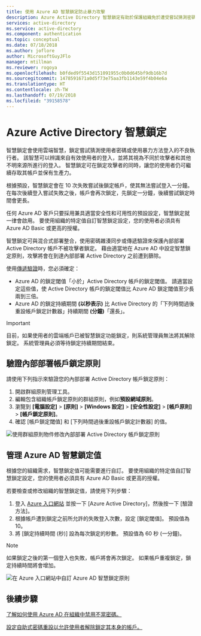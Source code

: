 ```yaml
---
title: 使用 Azure AD 智慧鎖定防止暴力攻擊
description: Azure Active Directory 智慧鎖定有助於保護組織免於遭受嘗試猜測密碼的暴力攻擊
services: active-directory
ms.service: active-directory
ms.component: authentication
ms.topic: conceptual
ms.date: 07/18/2018
ms.author: joflore
author: MicrosoftGuyJFlo
manager: mtillman
ms.reviewer: rogoya
ms.openlocfilehash: b0fded9f5543d151091955c0b0d645bf9db16b7d
ms.sourcegitcommit: 1478591671a0d5f73e75aa3fb1143e59f4b04e6a
ms.translationtype: HT
ms.contentlocale: zh-TW
ms.lasthandoff: 07/19/2018
ms.locfileid: "39158578"
---
```

# <a name="azure-active-directory-smart-lockout"></a>Azure Active Directory 智慧鎖定

智慧鎖定會使用雲端智慧，鎖定嘗試猜測使用者密碼或使用暴力方法登入的不良執行者。 該智慧可以辨識來自有效使用者的登入，並將其視為不同於攻擊者和其他不明來源所進行的登入。 智慧鎖定可在鎖定攻擊者的同時，讓您的使用者仍可繼續存取其帳戶並保有生產力。

根據預設，智慧鎖定會在 10 次失敗嘗試後鎖定帳戶，使其無法嘗試登入一分鐘。 在每次後續登入嘗試失敗之後，帳戶會再次鎖定，先鎖定一分鐘，後續嘗試鎖定時間會更長。

任何 Azure AD 客戶只要採用兼具適當安全性和可用性的預設設定，智慧鎖定就一律會啟用。 要使用組織的特定值自訂智慧鎖定設定，您的使用者必須具有 Azure AD Basic 或更高的授權。

智慧鎖定可與混合式部署整合，使用密碼雜湊同步或傳遞驗證來保護內部部署 Active Directory 帳戶不被攻擊者鎖定。 藉由適當地在 Azure AD 中設定智慧鎖定原則，攻擊將會在到達內部部署 Active Directory 之前遭到篩除。

使用[傳遞驗證](../connect/active-directory-aadconnect-pass-through-authentication.md)時，您必須確定：

   * Azure AD 的鎖定閾值「小於」Active Directory 帳戶的鎖定閾值。 請適當設定這些值，使 Active Directory 帳戶的鎖定閾值比 Azure AD 鎖定閾值至少長兩到三倍。 
   * Azure AD 的鎖定持續期間 **(以秒表示)** 比 Active Directory 的「下列時間過後重設帳戶鎖定計數器」持續期間 **(分鐘)**「還長」。

> [!IMPORTANT]
> 目前，如果使用者的雲端帳戶已被智慧鎖定功能鎖定，則系統管理員無法將其解除鎖定。 系統管理員必須等待鎖定持續期間結束。

## <a name="verify-on-premises-account-lockout-policy"></a>驗證內部部署帳戶鎖定原則

請使用下列指示來驗證您的內部部署 Active Directory 帳戶鎖定原則：

1. 開啟群組原則管理工具。
2. 編輯包含組織帳戶鎖定原則的群組原則，例如**預設網域原則**。
3. 瀏覽到 **[電腦設定]** > **[原則]** > **[Windows 設定]** > **[安全性設定]** > **[帳戶原則]** > **[帳戶鎖定原則]**。
4. 確認 [帳戶鎖定閾值] 和 [下列時間過後重設帳戶鎖定計數器] 的值。

![使用群組原則物件修改內部部署 Active Directory 帳戶鎖定原則](./media/howto-password-smart-lockout/active-directory-on-premises-account-lockout-policy.png)

## <a name="manage-azure-ad-smart-lockout-values"></a>管理 Azure AD 智慧鎖定值

根據您的組織需求，智慧鎖定值可能需要進行自訂。 要使用組織的特定值自訂智慧鎖定設定，您的使用者必須具有 Azure AD Basic 或更高的授權。

若要檢查或修改組織的智慧鎖定值，請使用下列步驟：

1. 登入 [Azure 入口網站](https://portal.azure.com) 並按一下 [Azure Active Directory]，然後按一下 [驗證方法]。
1. 根據帳戶遭到鎖定之前所允許的失敗登入次數，設定 [鎖定閾值]。 預設值為 10。
1. 將 [鎖定持續時間 (秒)] 設為每次鎖定的秒數。 預設值為 60 秒 (一分鐘)。

> [!NOTE]
> 如果鎖定之後的第一個登入也失敗，帳戶將會再次鎖定。 如果帳戶重複鎖定，鎖定持續時間將會增加。

![在 Azure 入口網站中自訂 Azure AD 智慧鎖定原則](./media/howto-password-smart-lockout/azure-active-directory-custom-smart-lockout-policy.png)
## <a name="next-steps"></a>後續步驟

[了解如何使用 Azure AD 在組織中禁用不當密碼。](howto-password-ban-bad.md)

[設定自助式密碼重設以允許使用者解除鎖定其本身的帳戶。](quickstart-sspr.md)